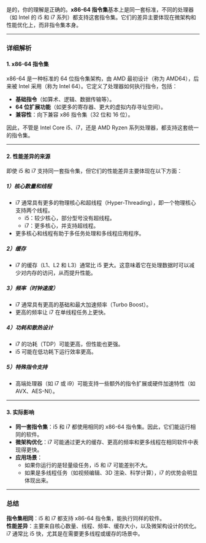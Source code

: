 是的，你的理解是正确的。**x86-64 指令集**基本上是同一套标准，不同的处理器（如 Intel 的 i5 和 i7 系列）都支持这套指令集。它们的差异主要体现在微架构和性能优化上，而非指令集本身。

---

### 详细解析

#### 1. **x86-64 指令集**  
x86-64 是一种标准的 64 位指令集架构，由 AMD 最初设计（称为 AMD64），后来被 Intel 采用（称为 Intel 64）。它定义了处理器如何执行指令，包括：
- **基础指令**（如算术、逻辑、数据传输等）。
- **64 位扩展功能**（如更多的寄存器、更大的虚拟内存寻址空间）。
- **兼容性**：向下兼容 x86 指令集（32 位和 16 位）。

因此，不管是 Intel Core i5、i7，还是 AMD Ryzen 系列处理器，都支持这套统一的指令集。

---

#### 2. **性能差异的来源**
即使 i5 和 i7 支持同一套指令集，但它们的性能差异主要体现在以下方面：

##### 1）**核心数量和线程**
- i7 通常具有更多的物理核心和超线程（Hyper-Threading），即一个物理核心支持两个线程。
  - i5：较少核心，部分型号没有超线程。
  - i7：更多核心，并支持超线程。
- 更多核心和线程有助于多任务处理和多线程应用程序。

##### 2）**缓存**
- i7 的缓存（L1、L2 和 L3）通常比 i5 更大。这意味着它在处理数据时可以减少对内存的访问，从而提升性能。

##### 3）**频率（时钟速度）**
- i7 通常具有更高的基础和最大加速频率（Turbo Boost）。
- 更高的频率让 i7 在单线程任务上更快。

##### 4）**功耗和散热设计**
- i7 的功耗（TDP）可能更高，但性能也更强。
- i5 可能在低功耗下运行效率更高。

##### 5）**特殊指令支持**
- 高端处理器（如 i7 或 i9）可能支持一些额外的指令扩展或硬件加速特性（如 AVX、AES-NI）。

---

#### 3. **实际影响**
- **同一套指令集**：i5 和 i7 都使用相同的 x86-64 指令集。因此，它们能运行相同的软件。
- **微架构优化**：i7 可能通过更大的缓存、更高的频率和更多线程在相同软件中表现得更快。
- **应用场景**：
  - 如果你运行的是轻量级任务，i5 和 i7 可能差别不大。
  - 如果是多线程任务（如视频编辑、3D 渲染、科学计算），i7 的优势会明显体现出来。

---

### 总结
**指令集相同**：i5 和 i7 都支持 x86-64 指令集，能执行同样的软件。  
**性能差异**：主要来自核心数量、线程、频率、缓存大小，以及微架构设计的优化。  
i7 通常比 i5 快，尤其是在需要更多线程或缓存的场景中。
